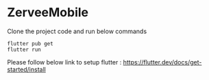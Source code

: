 # ZerveeMobile

Clone the project code and run below commands

```
flutter pub get
flutter run
```

Please follow below link to setup flutter : 
https://flutter.dev/docs/get-started/install
